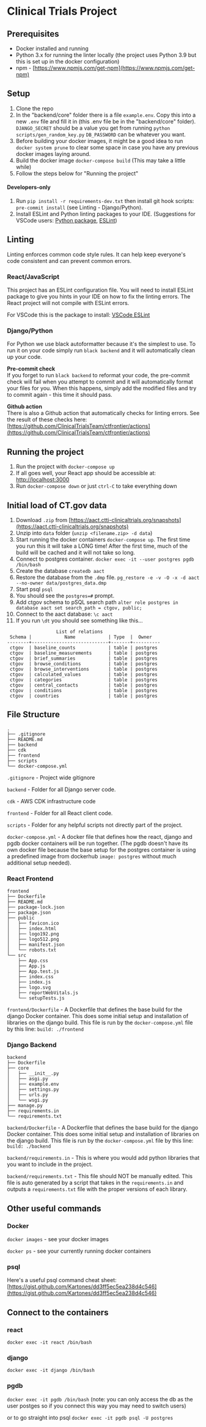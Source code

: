 # Clinical Trials Project

## Prerequisites

* Docker installed and running
* Python 3.x for running the linter locally (the project uses Python 3.9 but this is set up in the docker configuration)
* npm - [https://www.npmjs.com/get-npm](https://www.npmjs.com/get-npm)


## Setup

1. Clone the repo
1. In the "backend/core" folder there is a file `example.env`.
Copy this into a new `.env` file and fill it in (this .env file be in the "backend/core" folder).
`DJANGO_SECRET` should be a value you get from running `python scripts/gen_random_key.py`
`DB_PASSWORD` can be whatever you want.
1. Before building your docker images, it might be a good idea to run `docker system prune` to clear some space in case you have any previous docker images laying around.
1. Build the docker image `docker-compose build` (This may take a little while)
1. Follow the steps below for "Running the project"

#### Developers-only
1. Run `pip install -r requirements-dev.txt` then install git hook scripts: `pre-commit install` (see Linting - Django/Python).
1. Install ESLint and Python linting packages to your IDE. (Suggestions for VSCode users: [Python package](https://marketplace.visualstudio.com/items?itemName=ms-python.python), [ESLint](https://marketplace.visualstudio.com/items?itemName=dbaeumer.vscode-eslint))

## Linting

Linting enforces common code style rules. It can help keep everyone's code consistent and can prevent common errors.

### React/JavaScript 
This project has an ESLint configuration file. You will need to install ESLint package to give you hints in your IDE on how to fix the linting errors. The React project will not compile with ESLint errors.

For VSCode this is the package to install:
[VSCode ESLint](https://marketplace.visualstudio.com/items?itemName=dbaeumer.vscode-eslint)

### Django/Python

For Python we use black autoformatter because it's the simplest to use. To run it on your code simply run `black backend` and it will automatically clean up your code.

**Pre-commit check**  
If you forget to run `black backend` to reformat your code, the pre-commit check will fail when you attempt to commit and it will automatically format your files for you. When this happens, simply add the modified files and try to commit again - this time it should pass.

**Github action**  
There is also a Github action that automatically checks for linting errors. See the result of these checks here: [https://github.com/ClinicalTrialsTeam/ctfrontier/actions](https://github.com/ClinicalTrialsTeam/ctfrontier/actions)

## Running the project

1. Run the project with `docker-compose up`
1. If all goes well, your React app should be accessible at: [http://localhost:3000](http://localhost:3000)
1. Run `docker-compose down` or just `ctrl-C` to take everything down


## Initial load of CT.gov data

1. Download `.zip` from [https://aact.ctti-clinicaltrials.org/snapshots](https://aact.ctti-clinicaltrials.org/snapshots)
2. Unzip into `data` folder (`unzip <filename.zip> -d data`)
3. Start running the docker containers `docker-compose up`. The first time you
run this it will take a LONG time! After the first time, much of the build
will be cached and it will not take so long.
4. Connect to postgres container. `docker exec -it --user postgres pgdb /bin/bash`
5. Create the database `createdb aact`
6. Restore the database from the `.dmp` file. `pg_restore -e -v -O -x -d aact --no-owner data/postgres_data.dmp`
7. Start psql `psql`
8. You should see the `postgres=#` prompt.
9. Add ctgov schema to pSQL search path `alter role postgres in database aact set search_path = ctgov, public;`
10. Connect to the aact database: `\c aact`
11. If you run `\dt` you should see something like this...

```
                  List of relations
 Schema |            Name            | Type  |  Owner   
--------+----------------------------+-------+----------
 ctgov  | baseline_counts            | table | postgres
 ctgov  | baseline_measurements      | table | postgres
 ctgov  | brief_summaries            | table | postgres
 ctgov  | browse_conditions          | table | postgres
 ctgov  | browse_interventions       | table | postgres
 ctgov  | calculated_values          | table | postgres
 ctgov  | categories                 | table | postgres
 ctgov  | central_contacts           | table | postgres
 ctgov  | conditions                 | table | postgres
 ctgov  | countries                  | table | postgres
```


## File Structure

	.
	├── .gitignore
	├── README.md
	├── backend 
	├── cdk 	
	├── frontend
	├── scripts				
	└── docker-compose.yml
	
`.gitignore` - Project wide gitignore

`backend` - Folder for all Django server code.

`cdk` - AWS CDK infrastructure code

`frontend` - Folder for all React client code.

`scripts` - Folder for any helpful scripts not directly part of the project.

`docker-compose.yml` - A docker file that defines how the react, django and pgdb docker containers will be run together. (The pgdb doesn't have its own docker file because the base setup for the postgres container is using a predefined image from dockerhub `image: postgres` without much additional setup needed).

### React Frontend

	frontend
	├── Dockerfile
	├── README.md
	├── package-lock.json
	├── package.json
	├── public
	│   ├── favicon.ico
	│   ├── index.html
	│   ├── logo192.png
	│   ├── logo512.png
	│   ├── manifest.json
	│   └── robots.txt
	└── src
	    ├── App.css
	    ├── App.js
	    ├── App.test.js
	    ├── index.css
	    ├── index.js
	    ├── logo.svg
	    ├── reportWebVitals.js
	    └── setupTests.js

`frontend/Dockerfile` - A Dockerfile that defines the base build for the django Docker container. This does some initial setup and installation of libraries on the django build. This file is run by the `docker-compose.yml` file by this line: `build: ./frontend`

### Django Backend

	backend
	├── Dockerfile
	├── core
	│   ├── __init__.py
	│   ├── asgi.py
	│   ├── example.env
	│   ├── settings.py
	│   ├── urls.py
	│   └── wsgi.py
	├── manage.py
	├── requirements.in
	└── requirements.txt

`backend/Dockerfile` - A Dockerfile that defines the base build for the django Docker container. This does some initial setup and installation of libraries on the django build. This file is run by the `docker-compose.yml` file by this line: `build: ./backend`

`backend/requirements.in` - This is where you would add python libraries that you want to include in the project.

`backend/requirements.txt` - This file should NOT be manually edited. This file is auto generated by a script that takes in the `requirements.in` and outputs a `requirements.txt` file with the proper versions of each library.

## Other useful commands

### Docker

`docker images` - see your docker images

`docker ps` - see your currently running docker containers

### psql

Here's a useful psql command cheat sheet: [https://gist.github.com/Kartones/dd3ff5ec5ea238d4c546](https://gist.github.com/Kartones/dd3ff5ec5ea238d4c546)

## Connect to the containers

### react
`docker exec -it react /bin/bash`

### django
`docker exec -it django /bin/bash`

### pgdb
`docker exec -it pgdb /bin/bash` (note: you can only access the db as the user postges so if you connect this way you may need to switch users)

or to go straight into psql `docker exec -it pgdb psql -U postgres`
